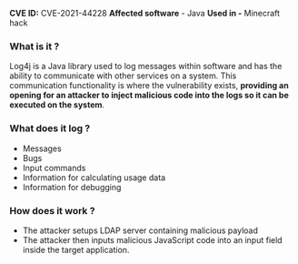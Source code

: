 __CVE ID:__ CVE-2021-44228
__Affected software__ - Java
__Used in -__ Minecraft hack

### What is it ?

Log4j is a Java library used to log messages within software and has the ability to communicate with other services on a system. This communication functionality is where the vulnerability exists, **providing an opening for an attacker to inject malicious code into the logs so it can be executed on the system**.

### What does it log ?

- Messages
- Bugs
- Input commands
- Information for calculating usage data
- Information for debugging 

### How does it work ?

- The attacker setups LDAP server containing malicious payload
- The attacker then inputs malicious JavaScript code into an input field inside the target application.
```

```